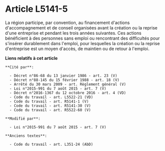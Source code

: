 # Article L5141-5

La région participe, par convention,  au financement d'actions d'accompagnement et de conseil organisées avant la création ou
la reprise d'une entreprise et pendant les trois années suivantes. Ces actions bénéficient  à des personnes sans emploi ou
rencontrant des difficultés pour s'insérer durablement dans l'emploi, pour lesquelles la création ou la reprise d'entreprise
est un moyen d'accès, de maintien ou de retour à l'emploi.

**Liens relatifs à cet article**

	**Cité par**:

	  - Décret n°86-68 du 13 janvier 1986 - art. 23 (V)
	  - Décret n°88-145 du 15 février 1988 - art. 18 (V)
	  - Arrêté du 30 mars 2009 - art. Règlement général (V)
	  - Loi n°2015-991 du 7 août 2015 - art. 7 (V)
	  - Décret n°2016-1367 du 12 octobre 2016 - art. 4 (VD)
	  - Code du travail - art. L5522-21 (VD)
	  - Code du travail - art. R5141-1 (V)
	  - Code du travail - art. R5141-30 (V)
	  - Code du travail - art. R5522-60 (V)

	**Modifié par**:

	  - Loi n°2015-991 du 7 août 2015 - art. 7 (V)

	**Anciens textes**:

	  - Code du travail - art. L351-24 (AbD)
